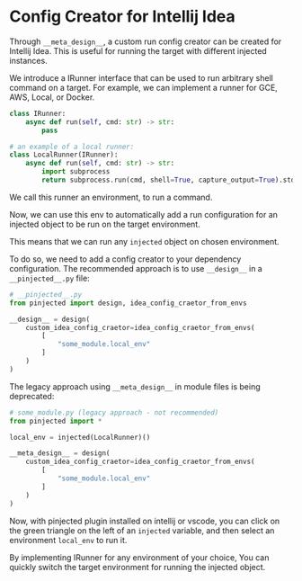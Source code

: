 # Config Creator for Intellij Idea

Through `__meta_design__`, a custom run config creator can be created for Intellij Idea. This is useful for running the
target with different injected instances.

We introduce a IRunner interface that can be used to run arbitrary shell command on a target.
For example, we can implement a runner for GCE, AWS, Local, or Docker.

```python
class IRunner:
    async def run(self, cmd: str) -> str:
        pass

# an example of a local runner:
class LocalRunner(IRunner):
    async def run(self, cmd: str) -> str:
        import subprocess
        return subprocess.run(cmd, shell=True, capture_output=True).stdout.decode()
```

We call this runner an environment, to run a command.

Now, we can use this env to automatically add a run configuration for an injected object to be run on the target
environment.

This means that we can run any `injected` object on chosen environment.

To do so, we need to add a config creator to your dependency configuration. The recommended approach is to use `__design__` in a `__pinjected__.py` file:

```python
# __pinjected__.py
from pinjected import design, idea_config_craetor_from_envs

__design__ = design(
    custom_idea_config_craetor=idea_config_craetor_from_envs(
        [
            "some_module.local_env"
        ]
    )
)
```

The legacy approach using `__meta_design__` in module files is being deprecated:

```python
# some_module.py (legacy approach - not recommended)
from pinjected import *

local_env = injected(LocalRunner)()

__meta_design__ = design(
    custom_idea_config_craetor=idea_config_craetor_from_envs(
        [
            "some_module.local_env"
        ]
    )
)
```

Now, with pinjected plugin installed on intellij or vscode, you can click on the green triangle on the left of an `injected`
variable,
and then select an environment `local_env` to run it.

By implementing IRunner for any environment of your choice,
You can quickly switch the target environment for running the injected object.

